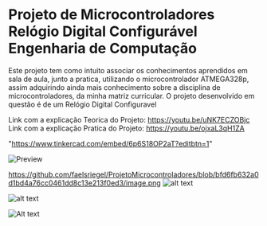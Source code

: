 # Projeto de Microcontroladores <br> Relógio Digital Configurável <br> Engenharia de Computação 
Este projeto tem como intuito associar os conhecimentos aprendidos em sala de aula, junto a pratica, utilizando o microcontrolador ATMEGA328p, assim adquirindo ainda mais conhecimento sobre a disciplina de microcontroladores, da minha matriz curricular.  O projeto desenvolvido em questão é de um Relógio Digital Configuravel


Link com a explicação Teorica do Projeto: https://youtu.be/uNK7ECZOBjc<br>
Link com a explicação Pratica do Projeto: https://youtu.be/ojxaL3qH1ZA

"https://www.tinkercad.com/embed/6p6S18OP2aT?editbtn=1"

![Preview](https://raw.githubusercontent.com/faelsriegel/ProjetoMicrocontroladores/master/image-path/image.png)

https://github.com/faelsriegel/ProjetoMicrocontroladores/blob/bfd6fb632a0d1bd4a76cc0461dd8c13e213f0ed3/image.png
![alt text]([http://url/to/img.png](https://raw.githubusercontent.com/faelsriegel/ProjetoMicrocontroladores/master/image-path/image.png))


![alt text](https://github.com/faelsriegel/ProjetoMicrocontroladores/blob/bfd6fb632a0d1bd4a76cc0461dd8c13e213f0ed3/to/image.png)

![Alt text](relative/path/to/image.png?raw=true "Title")
